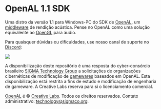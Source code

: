 # OpenAL 1.1 SDK
Uma distro da versão 1.1 para Windows-PC do SDK de [OpenAL](https://sigmaco.org/t/openal), um [middleware](https://sigmaco.org/t/middleware) de rendição acústica.
Pense no OpenAL como uma solução equivalente ao [OpenGL](https://sigmaco.org/t/opengl) para áudio.

Para quaisquer dúvidas ou dificuldades, use nosso canal de suporte no [Discord](https://sigmaco.org/t/discord):

[![](https://discordapp.com/api/guilds/349379672351571969/embed.png?style=banner4)](https://sigmaco.org/discord/)

A disponibilização deste repositório é uma resposta do cyber-consórcio brasileiro [SIGMA Technology Group](https://sigmaco.org/g/technology) a solicitações de organizações cibernéticas de modificação de [gamewares](https://sigmaco.org/t/gameware) baseados em OpenAL.
Esta disponibilização está restrita a fins de estudo e modificação de engenharia de gameware. A Creative Labs reserva para si o licenciamento comercial.

[OpenAL](https://sigmaco.org/t/openal) é © [Creative Labs](https://sigmaco.org/t/creative-labs). Todos os direitos reservados.
Contato administrativo: [technology@sigmaco.org](mailto:technology@sigmaco.org).
